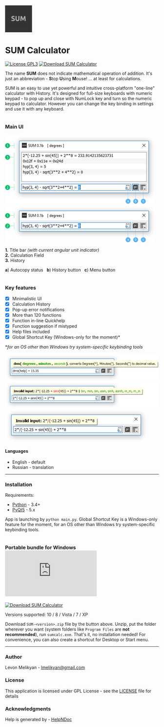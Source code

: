 ![alt text](https://raw.githubusercontent.com/qandak/sumcalc/master/help/en/html/lib/sum96.png "SUM Logo")
# SUM Calculator

[![License GPL3](https://img.shields.io/badge/license-GPL%203-green.svg)](https://github.com/qandak/sumcalc/blob/master/LICENSE) [![Download SUM Calculator](https://img.shields.io/sourceforge/dw/sumcalc.svg)](https://sourceforge.net/projects/sumcalc/files/latest/download)

The name **SUM** does not indicate mathematical operation of addition. It's just an abbreviation - **S**top **U**sing **M**ouse!  ... at least for calculations.

SUM is an easy to use yet powerful and intuitive cross-platform "one-line" calculator with History. It's designed for full-size keyboards with numeric keypad - to pop up and close with NumLock key and turn so the numeric keypad to calculator. However you can change the key binding in settings and use it with any keyboard.
</br></br>

### Main UI

![alt text](https://raw.githubusercontent.com/qandak/sumcalc/master/help/en/html/lib/main_hst_en.png "History view")  
![alt text](https://raw.githubusercontent.com/qandak/sumcalc/master/help/en/html/lib/main_en.png "Simple view")

**1.** Title bar *(with current angular unit indicator)*  
**2.** Calculation Field  
**3.** History

**a**) Autocopy status &nbsp; **b**) History button &nbsp; **c**) Menu button
</br></br>

### Key features
- [x] Minimalistic UI
- [x] Calculation History
- [x] Pop-up error notifications
- [x] More than 120 functions
- [x] Function in-line Quickhelp
- [x] Function suggestion if mistyped
- [x] Help files included
- [x] Global Shortcut Key (Windows-only for the moment)\*

\**for an OS other than Windows try system-specific keybinding tools*

![alt text](https://raw.githubusercontent.com/qandak/sumcalc/master/help/en/html/lib/quickhelp_en.png "Quickhelp")  
![alt text](https://raw.githubusercontent.com/qandak/sumcalc/master/help/en/html/lib/nameerror_en.png "Suggestions")  
![alt text](https://raw.githubusercontent.com/qandak/sumcalc/master/help/en/html/lib/syntaxerror_en.png "Error notification")  

#### Languages

* English - default  
* Russian - translation

---

### Installation

Requirements:
+ [Python](https://www.python.org) - 3.4+
+ [PyQt5](https://riverbankcomputing.com/software/pyqt) - 5.x

App is launching by `python main.py`. Global Shortcut Key is a Windows-only feature for the moment, for an OS other than Windows try system-specific keybinding tools.
</br></br>

### Portable bundle for Windows [![Download SUM Calculator](https://sourceforge.net/sflogo.php?type=9&group_id=2696916)](https://sourceforge.net/p/sumcalc/)

[![Download SUM Calculator](https://a.fsdn.com/con/app/sf-download-button)](https://sourceforge.net/projects/sumcalc/files/latest/download)

Versions supported: 10 / 8 / Vista / 7 / XP

Download `SUM-<version>.zip` file by the button above. Unzip, put the folder wherever you want (system folders like `Program Files` are **not recommended**), run `sumcalc.exe`. That's it, no installation needed! For convenience, you can also create a shortcut for Desktop or Start menu.

---

### Author

Levon Melikyan - <lmelikyan@gmail.com>

### License

This application is licensed under GPL License - see the [LICENSE](LICENSE) file for details

### Acknowledgments

Help is generated by - [HelpNDoc](http://www.helpndoc.com)
